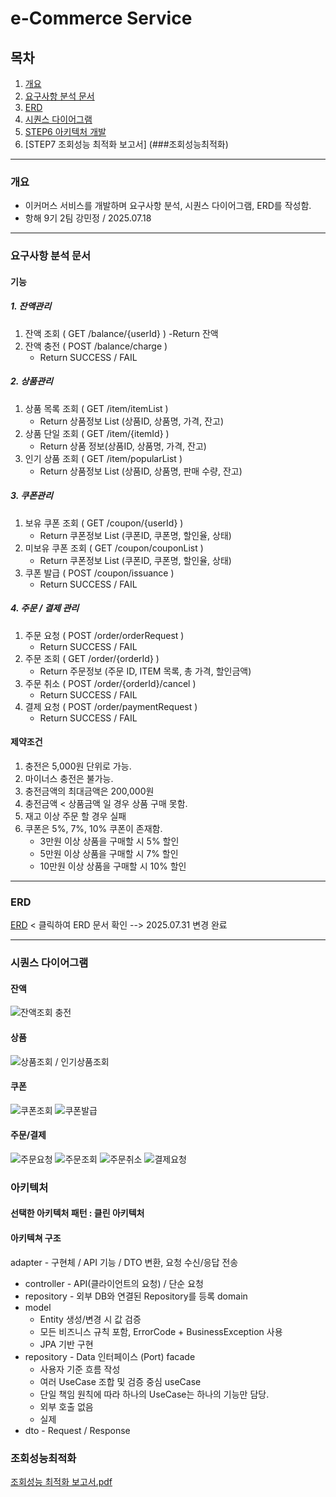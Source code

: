 # e-Commerce Service

## 목차
1. [개요](###개요)
2. [요구사항 분석 문서](###요구사항-분석-문서)
3. [ERD](###ERD)
4. [시퀀스 다이어그램](###시퀀스-다이어그램)
5. [STEP6 아키텍처 개발](###아키텍처)
6. [STEP7 조회성능 최적화 보고서] (###조회성능최적화)
---
### 개요
- 이커머스 서비스를 개발하며 요구사항 분석, 시퀀스 다이어그램, ERD를 작성함.
- 항해 9기 2팀 강민정 / 2025.07.18
---
### 요구사항 분석 문서
#### 기능
##### 1. 잔액관리
1) 잔액 조회 ( GET /balance/{userId} )
   -Return 잔액
2) 잔액 충전 ( POST /balance/charge )
   - Return SUCCESS / FAIL

##### 2. 상품관리
1) 상품 목록 조회 ( GET /item/itemList )
   - Return 상품정보 List (상품ID, 상품명, 가격, 잔고)
2) 상품 단일 조회 ( GET /item/{itemId} )
   - Return 상품 정보(상품ID, 상품명, 가격, 잔고)
3) 인기 상품 조회 ( GET /item/popularList )
   - Return 상품정보 List (상품ID, 상품명, 판매 수량, 잔고)

##### 3. 쿠폰관리
1) 보유 쿠폰 조회 ( GET /coupon/{userId} )
   - Return 쿠폰정보 List (쿠폰ID, 쿠폰명, 할인율, 상태)
2) 미보유 쿠폰 조회 ( GET /coupon/couponList )
   - Return 쿠폰정보 List (쿠폰ID, 쿠폰명, 할인율, 상태)
3) 쿠폰 발급 ( POST /coupon/issuance )
   - Return SUCCESS / FAIL

##### 4. 주문 / 결제 관리
1) 주문 요청 ( POST /order/orderRequest )
   - Return SUCCESS / FAIL
2) 주문 조회 ( GET /order/{orderId} )
   - Return 주문정보 (주문 ID, ITEM 목록, 총 가격, 할인금액)
3) 주문 취소 ( POST /order/{orderId}/cancel )
   - Return SUCCESS / FAIL
4) 결제 요청 ( POST /order/paymentRequest )
   - Return SUCCESS / FAIL

#### 제약조건
1. 충전은 5,000원 단위로 가능.
2. 마이너스 충전은 불가능.
3. 충전금액의 최대금액은 200,000원
4. 충전금액 < 상품금액 일 경우 상품 구매 못함.
5. 재고 이상 주문 할 경우 실패
6. 쿠폰은 5%, 7%, 10% 쿠폰이 존재함.
   - 3만원 이상 상품을 구매할 시 5% 할인
   - 5만원 이상 상품을 구매할 시 7% 할인
   - 10만원 이상 상품을 구매할 시 10% 할인
---
### ERD
[ERD](/docs/ERD_20250731.pdf) < 클릭하여 ERD 문서 확인
--> 2025.07.31 변경 완료

---
### 시퀀스 다이어그램
#### 잔액
![잔액조회 충전](/docs/잔액조회_충전.png)
#### 상품
![상품조회 / 인기상품조회](/docs/상품조회_인기상품.png)
#### 쿠폰
![쿠폰조회](/docs/쿠폰조회.png)
![쿠폰발급](/docs/쿠폰발급.png)
#### 주문/결제
![주문요청](/docs/주문요청.png)
![주문조회](/docs/주문조회.png)
![주문취소](/docs/주문취소.png)
![결제요청](/docs/결제요청.png)

### 아키텍처
#### 선택한 아키텍처 패턴 : 클린 아키텍처

#### 아키텍쳐 구조
adapter - 구현체 / API 기능 / DTO 변환, 요청 수신/응답 전송
- controller - API(클라이언트의 요청) / 단순 요청
- repository - 외부 DB와 연결된 Repository를 등록
  domain
- model
    - Entity 생성/변경 시 값 검증
    - 모든 비즈니스 규칙 포함, ErrorCode + BusinessException 사용
    - JPA 기반 구현
- repository - Data 인터페이스 (Port)
  facade
    - 사용자 기준 흐름 작성
    - 여러 UseCase 조합 및 검증 중심
      useCase
    - 단일 책임 원칙에 따라 하나의 UseCase는 하나의 기능만 담당.
    - 외부 호출 없음
    - 실제
- dto - Request / Response

### 조회성능최적화
[조회성능 최적화 보고서.pdf](docs/조회성능_최적화_보고서.pdf)